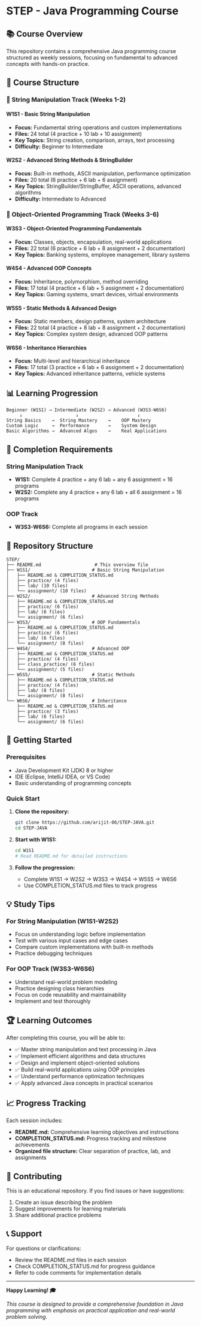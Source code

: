 # STEP - Java Programming Course

## 📚 Course Overview
This repository contains a comprehensive Java programming course structured as weekly sessions, focusing on fundamental to advanced concepts with hands-on practice.

## 🎯 Course Structure

### 📖 String Manipulation Track (Weeks 1-2)

#### **W1S1 - Basic String Manipulation**
- **Focus:** Fundamental string operations and custom implementations
- **Files:** 24 total (4 practice + 10 lab + 10 assignment)
- **Key Topics:** String creation, comparison, arrays, text processing
- **Difficulty:** Beginner to Intermediate

#### **W2S2 - Advanced String Methods & StringBuilder**
- **Focus:** Built-in methods, ASCII manipulation, performance optimization
- **Files:** 20 total (6 practice + 6 lab + 6 assignment)
- **Key Topics:** StringBuilder/StringBuffer, ASCII operations, advanced algorithms
- **Difficulty:** Intermediate to Advanced

### 🚀 Object-Oriented Programming Track (Weeks 3-6)

#### **W3S3 - Object-Oriented Programming Fundamentals**
- **Focus:** Classes, objects, encapsulation, real-world applications
- **Files:** 22 total (6 practice + 6 lab + 8 assignment + 2 documentation)
- **Key Topics:** Banking systems, employee management, library systems

#### **W4S4 - Advanced OOP Concepts**
- **Focus:** Inheritance, polymorphism, method overriding
- **Files:** 17 total (4 practice + 6 lab + 5 assignment + 2 documentation)
- **Key Topics:** Gaming systems, smart devices, virtual environments

#### **W5S5 - Static Methods & Advanced Design**
- **Focus:** Static members, design patterns, system architecture
- **Files:** 22 total (4 practice + 8 lab + 8 assignment + 2 documentation)
- **Key Topics:** Complex system design, advanced OOP patterns

#### **W6S6 - Inheritance Hierarchies**
- **Focus:** Multi-level and hierarchical inheritance
- **Files:** 17 total (3 practice + 6 lab + 6 assignment + 2 documentation)
- **Key Topics:** Advanced inheritance patterns, vehicle systems

## 📊 Learning Progression

```
Beginner (W1S1) → Intermediate (W2S2) → Advanced (W3S3-W6S6)
     ↓                    ↓                      ↓
String Basics    →  String Mastery    →    OOP Mastery
Custom Logic     →  Performance       →    System Design
Basic Algorithms →  Advanced Algos    →    Real Applications
```

## 🎯 Completion Requirements

### String Manipulation Track
- **W1S1:** Complete 4 practice + any 6 lab + any 6 assignment = 16 programs
- **W2S2:** Complete any 4 practice + any 6 lab + all 6 assignment = 16 programs

### OOP Track
- **W3S3-W6S6:** Complete all programs in each session

## 📁 Repository Structure
```
STEP/
├── README.md                    # This overview file
├── W1S1/                       # Basic String Manipulation
│   ├── README.md & COMPLETION_STATUS.md
│   ├── practice/ (4 files)
│   ├── lab/ (10 files)
│   └── assignment/ (10 files)
├── W2S2/                       # Advanced String Methods
│   ├── README.md & COMPLETION_STATUS.md
│   ├── practice/ (6 files)
│   ├── lab/ (6 files)
│   └── assignment/ (6 files)
├── W3S3/                       # OOP Fundamentals
│   ├── README.md & COMPLETION_STATUS.md
│   ├── practice/ (6 files)
│   ├── lab/ (6 files)
│   └── assignment/ (8 files)
├── W4S4/                       # Advanced OOP
│   ├── README.md & COMPLETION_STATUS.md
│   ├── practice/ (4 files)
│   ├── class_practice/ (6 files)
│   └── assignment/ (5 files)
├── W5S5/                       # Static Methods
│   ├── README.md & COMPLETION_STATUS.md
│   ├── practice/ (4 files)
│   ├── lab/ (8 files)
│   └── assignment/ (8 files)
└── W6S6/                       # Inheritance
    ├── README.md & COMPLETION_STATUS.md
    ├── practice/ (3 files)
    ├── lab/ (6 files)
    └── assignment/ (6 files)
```

## 🚀 Getting Started

### Prerequisites
- Java Development Kit (JDK) 8 or higher
- IDE (Eclipse, IntelliJ IDEA, or VS Code)
- Basic understanding of programming concepts

### Quick Start
1. **Clone the repository:**
   ```bash
   git clone https://github.com/arijit-06/STEP-JAVA.git
   cd STEP-JAVA
   ```

2. **Start with W1S1:**
   ```bash
   cd W1S1
   # Read README.md for detailed instructions
   ```

3. **Follow the progression:**
   - Complete W1S1 → W2S2 → W3S3 → W4S4 → W5S5 → W6S6
   - Use COMPLETION_STATUS.md files to track progress

## 💡 Study Tips

### For String Manipulation (W1S1-W2S2)
- Focus on understanding logic before implementation
- Test with various input cases and edge cases
- Compare custom implementations with built-in methods
- Practice debugging techniques

### For OOP Track (W3S3-W6S6)
- Understand real-world problem modeling
- Practice designing class hierarchies
- Focus on code reusability and maintainability
- Implement and test thoroughly

## 🏆 Learning Outcomes

After completing this course, you will be able to:
- ✅ Master string manipulation and text processing in Java
- ✅ Implement efficient algorithms and data structures
- ✅ Design and implement object-oriented solutions
- ✅ Build real-world applications using OOP principles
- ✅ Understand performance optimization techniques
- ✅ Apply advanced Java concepts in practical scenarios

## 📈 Progress Tracking

Each session includes:
- **README.md:** Comprehensive learning objectives and instructions
- **COMPLETION_STATUS.md:** Progress tracking and milestone achievements
- **Organized file structure:** Clear separation of practice, lab, and assignments

## 🤝 Contributing

This is an educational repository. If you find issues or have suggestions:
1. Create an issue describing the problem
2. Suggest improvements for learning materials
3. Share additional practice problems

## 📞 Support

For questions or clarifications:
- Review the README.md files in each session
- Check COMPLETION_STATUS.md for progress guidance
- Refer to code comments for implementation details

---

**Happy Learning! 🎓**

*This course is designed to provide a comprehensive foundation in Java programming with emphasis on practical application and real-world problem solving.*